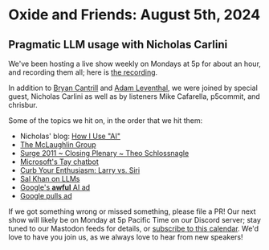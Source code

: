 # Oxide and Friends: August 5th, 2024

## Pragmatic LLM usage with Nicholas Carlini

We've been hosting a live show weekly on Mondays at 5p for about an hour,
and recording them all; here is
[the recording](https://youtu.be/UPTAX30ttMQ).

In addition to
[Bryan Cantrill](https://mastodon.social/@bcantrill) and
[Adam Leventhal](https://mastodon.social/@ahl),
we were joined by special guest, Nicholas Carlini
as well as by listeners
Mike Cafarella, p5commit, and chrisbur.

Some of the topics we hit on, in the order that we hit them:

- Nicholas' blog: [How I Use "AI"](https://nicholas.carlini.com/writing/2024/how-i-use-ai.html)
- [The McLaughlin Group](https://en.wikipedia.org/wiki/The_McLaughlin_Group)
- [Surge 2011 ~ Closing Plenary ~ Theo Schlossnagle](https://www.youtube.com/watch?v=ieCTIPG43no)
- [Microsoft's Tay chatbot](https://en.wikipedia.org/wiki/Tay_(chatbot))
- [Curb Your Enthusiasm: Larry vs. Siri](https://www.youtube.com/watch?v=kTefnhbg0Ig)
- [Sal Khan on LLMs](https://www.youtube.com/watch?v=hJP5GqnTrNo)
- [Google's **awful** AI ad](https://www.youtube.com/watch?v=NgtHJKn0Mck)
- [Google pulls ad](https://deadline.com/2024/08/google-pulls-gemini-ad-paris-olympics-gemini-ai-nbcuniversal-1236030261/)

If we got something wrong or missed something, please file a PR!
Our next show will likely be on Monday at 5p Pacific Time on our Discord
server; stay tuned to our Mastodon feeds for details, or [subscribe to this
calendar](https://calendar.google.com/calendar/ical/c_318925f4185aa71c4524d0d6127f31058c9e21f29f017d48a0fca6f564969cd0%40group.calendar.google.com/public/basic.ics).
We'd love to have you join us, as we always love to hear from new speakers!

